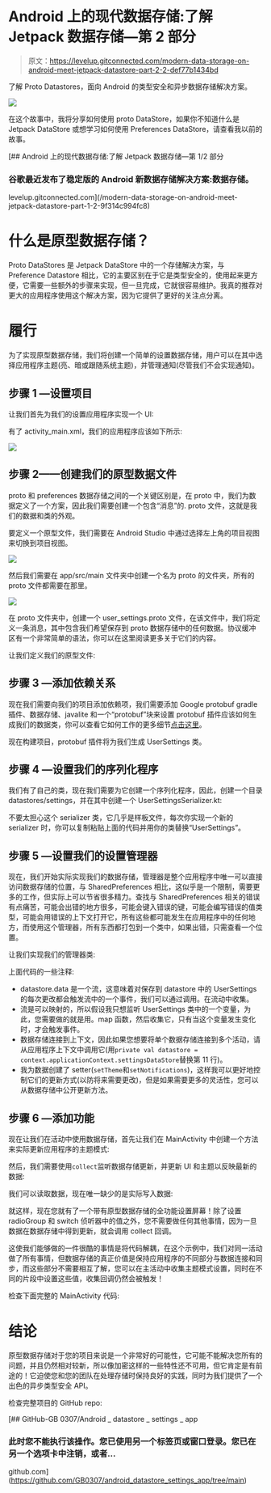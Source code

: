 # Android 上的现代数据存储:了解 Jetpack 数据存储—第 2 部分

> 原文：<https://levelup.gitconnected.com/modern-data-storage-on-android-meet-jetpack-datastore-part-2-2-def77b1434bd>

了解 Proto Datastores，面向 Android 的类型安全和异步数据存储解决方案。

![](img/5dea252bd581dadb8ecb73e49cb6f968.png)

在这个故事中，我将分享如何使用 proto DataStore，如果你不知道什么是 Jetpack DataStore 或想学习如何使用 Preferences DataStore，请查看我以前的故事。

[](/modern-data-storage-on-android-meet-jetpack-datastore-part-1-2-9f314c994fc8) [## Android 上的现代数据存储:了解 Jetpack 数据存储—第 1/2 部分

### 谷歌最近发布了稳定版的 Android 新数据存储解决方案:数据存储。

levelup.gitconnected.com](/modern-data-storage-on-android-meet-jetpack-datastore-part-1-2-9f314c994fc8) 

# 什么是原型数据存储？

Proto DataStores 是 Jetpack DataStore 中的一个存储解决方案，与 Preference Datastore 相比，它的主要区别在于它是类型安全的，使用起来更方便，它需要一些额外的步骤来实现，但一旦完成，它就很容易维护。我真的推荐对更大的应用程序使用这个解决方案，因为它提供了更好的关注点分离。

# 履行

为了实现原型数据存储，我们将创建一个简单的设置数据存储，用户可以在其中选择应用程序主题(亮、暗或跟随系统主题)，并管理通知(尽管我们不会实现通知)。

## 步骤 1 —设置项目

让我们首先为我们的设置应用程序实现一个 UI:

有了 activity_main.xml，我们的应用程序应该如下所示:

![](img/141b28b8935c9fb3d98a0dc057019a7f.png)

## 步骤 2——创建我们的原型数据文件

proto 和 preferences 数据存储之间的一个关键区别是，在 proto 中，我们为数据定义了一个方案，因此我们需要创建一个包含“消息”的. proto 文件，这就是我们的数据和类的外观。

要定义一个原型文件，我们需要在 Android Studio 中通过选择左上角的项目视图来切换到项目视图。

![](img/6b9c526158f421b910ddabef1188bf77.png)

然后我们需要在 app/src/main 文件夹中创建一个名为 proto 的文件夹，所有的 proto 文件都需要在那里。

![](img/74ecac4b2b075e36fe0813cef5a3cad1.png)

在 proto 文件夹中，创建一个 user_settings.proto 文件，在该文件中，我们将定义一条消息，其中包含我们希望保存到 proto 数据存储中的任何数据。协议缓冲区有一个非常简单的语法，你可以在这里阅读更多关于它们的内容。

让我们定义我们的原型文件:

## 步骤 3 —添加依赖关系

现在我们需要向我们的项目添加依赖项，我们需要添加 Google protobuf gradle 插件、数据存储、javalite 和一个“protobuf”块来设置 protobuf 插件应该如何生成我们的数据类，你可以查看它如何工作的更多细节[点击这里](https://github.com/google/protobuf-gradle-plugin#customizing-protobuf-compilation)。

现在构建项目，protobuf 插件将为我们生成 UserSettings 类。

## 步骤 4 —设置我们的序列化程序

我们有了自己的类，现在我们需要为它创建一个序列化程序，因此，创建一个目录 datastores/settings，并在其中创建一个 UserSettingsSerializer.kt:

不要太担心这个 serializer 类，它几乎是样板文件，每次你实现一个新的 serializer 时，你可以复制粘贴上面的代码并用你的类替换“UserSettings”。

## 步骤 5 —设置我们的设置管理器

现在，我们开始实际实现我们的数据存储，管理器是整个应用程序中唯一可以直接访问数据存储的位置，与 SharedPreferences 相比，这似乎是一个限制，需要更多的工作，但实际上可以节省很多精力。查找与 SharedPreferences 相关的错误有点痛苦，可能会出错的地方很多，可能会键入错误的键，可能会编写错误的值类型，可能会用错误的上下文打开它，所有这些都可能发生在应用程序中的任何地方，而使用这个管理器，所有东西都打包到一个类中，如果出错，只需查看一个位置。

让我们实现我们的管理器类:

上面代码的一些注释:

*   datastore.data 是一个流<usersettings>，这意味着对保存到 datastore 中的 UserSettings 的每次更改都会触发流中的一个事件，我们可以通过调用。在流动中收集。</usersettings>
*   流是可以映射的，所以假设我只想监听 UserSettings 类中的一个变量，为此，您需要做的就是用。map 函数，然后收集它，只有当这个变量发生变化时，才会触发事件。
*   数据存储连接到上下文，因此如果您想要将单个数据存储连接到多个活动，请从应用程序上下文中调用它(用`private val datastore = context.applicationContext.settingsDataStore`替换第 11 行)。
*   我为数据创建了 setter(`setTheme`和`setNotifications`)，这样我可以更好地控制它们的更新方式(以防将来需要更改)，但是如果需要更多的灵活性，您可以从数据存储中公开更新方法。

## 步骤 6 —添加功能

现在让我们在活动中使用数据存储，首先让我们在 MainActivity 中创建一个方法来实际更新应用程序的主题模式:

然后，我们需要使用`collect`监听数据存储更新，并更新 UI 和主题以反映最新的数据:

我们可以读取数据，现在唯一缺少的是实际写入数据:

就这样，现在您就有了一个带有原型数据存储的全功能设置屏幕！除了设置 radioGroup 和 switch 侦听器中的值之外，您不需要做任何其他事情，因为一旦数据在数据存储中得到更新，就会调用 collect 回调。

这使我们能够做的一件很酷的事情是将代码解耦，在这个示例中，我们对同一活动做了所有事情，但数据存储的真正价值是保持应用程序的不同部分与数据连接和同步，而这些部分不需要相互了解，您可以在主活动中收集主题模式设置，同时在不同的片段中设置这些值，收集回调仍然会被触发！

检查下面完整的 MainActivity 代码:

# 结论

原型数据存储对于您的项目来说是一个非常好的可能性，它可能不能解决您所有的问题，并且仍然相对较新，所以像加密这样的一些特性还不可用，但它肯定是有前途的！它迫使您和您的团队在处理存储时保持良好的实践，同时为我们提供了一个出色的异步类型安全 API。

检查完整项目的 GitHub repo:

[](https://github.com/GB0307/android_datastore_settings_app/tree/main) [## GitHub-GB 0307/Android _ datastore _ settings _ app

### 此时您不能执行该操作。您已使用另一个标签页或窗口登录。您已在另一个选项卡中注销，或者…

github.com](https://github.com/GB0307/android_datastore_settings_app/tree/main)